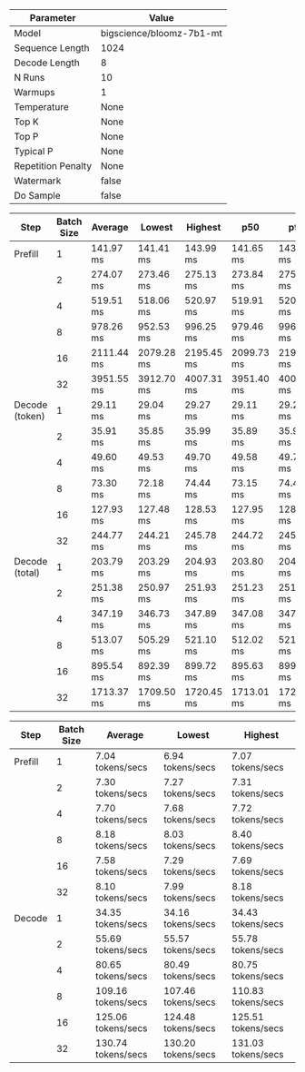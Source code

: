 | Parameter          | Value                    |
|--------------------|--------------------------|
| Model              | bigscience/bloomz-7b1-mt |
| Sequence Length    | 1024                     |
| Decode Length      | 8                        |
| N Runs             | 10                       |
| Warmups            | 1                        |
| Temperature        | None                     |
| Top K              | None                     |
| Top P              | None                     |
| Typical P          | None                     |
| Repetition Penalty | None                     |
| Watermark          | false                    |
| Do Sample          | false                    |


| Step           | Batch Size | Average    | Lowest     | Highest    | p50        | p90        | p99        |
|----------------|------------|------------|------------|------------|------------|------------|------------|
| Prefill        | 1          | 141.97 ms  | 141.41 ms  | 143.99 ms  | 141.65 ms  | 143.99 ms  | 143.99 ms  |
|                | 2          | 274.07 ms  | 273.46 ms  | 275.13 ms  | 273.84 ms  | 275.13 ms  | 275.13 ms  |
|                | 4          | 519.51 ms  | 518.06 ms  | 520.97 ms  | 519.91 ms  | 520.97 ms  | 520.97 ms  |
|                | 8          | 978.26 ms  | 952.53 ms  | 996.25 ms  | 979.46 ms  | 996.25 ms  | 996.25 ms  |
|                | 16         | 2111.44 ms | 2079.28 ms | 2195.45 ms | 2099.73 ms | 2195.45 ms | 2195.45 ms |
|                | 32         | 3951.55 ms | 3912.70 ms | 4007.31 ms | 3951.40 ms | 4007.31 ms | 4007.31 ms |
| Decode (token) | 1          | 29.11 ms   | 29.04 ms   | 29.27 ms   | 29.11 ms   | 29.27 ms   | 29.27 ms   |
|                | 2          | 35.91 ms   | 35.85 ms   | 35.99 ms   | 35.89 ms   | 35.99 ms   | 35.99 ms   |
|                | 4          | 49.60 ms   | 49.53 ms   | 49.70 ms   | 49.58 ms   | 49.70 ms   | 49.70 ms   |
|                | 8          | 73.30 ms   | 72.18 ms   | 74.44 ms   | 73.15 ms   | 74.44 ms   | 74.44 ms   |
|                | 16         | 127.93 ms  | 127.48 ms  | 128.53 ms  | 127.95 ms  | 128.53 ms  | 128.53 ms  |
|                | 32         | 244.77 ms  | 244.21 ms  | 245.78 ms  | 244.72 ms  | 245.78 ms  | 245.78 ms  |
| Decode (total) | 1          | 203.79 ms  | 203.29 ms  | 204.93 ms  | 203.80 ms  | 204.93 ms  | 204.93 ms  |
|                | 2          | 251.38 ms  | 250.97 ms  | 251.93 ms  | 251.23 ms  | 251.93 ms  | 251.93 ms  |
|                | 4          | 347.19 ms  | 346.73 ms  | 347.89 ms  | 347.08 ms  | 347.89 ms  | 347.89 ms  |
|                | 8          | 513.07 ms  | 505.29 ms  | 521.10 ms  | 512.02 ms  | 521.10 ms  | 521.10 ms  |
|                | 16         | 895.54 ms  | 892.39 ms  | 899.72 ms  | 895.63 ms  | 899.72 ms  | 899.72 ms  |
|                | 32         | 1713.37 ms | 1709.50 ms | 1720.45 ms | 1713.01 ms | 1720.45 ms | 1720.45 ms |

| Step    | Batch Size | Average            | Lowest             | Highest            |
|---------|------------|--------------------|--------------------|--------------------|
| Prefill | 1          | 7.04 tokens/secs   | 6.94 tokens/secs   | 7.07 tokens/secs   |
|         | 2          | 7.30 tokens/secs   | 7.27 tokens/secs   | 7.31 tokens/secs   |
|         | 4          | 7.70 tokens/secs   | 7.68 tokens/secs   | 7.72 tokens/secs   |
|         | 8          | 8.18 tokens/secs   | 8.03 tokens/secs   | 8.40 tokens/secs   |
|         | 16         | 7.58 tokens/secs   | 7.29 tokens/secs   | 7.69 tokens/secs   |
|         | 32         | 8.10 tokens/secs   | 7.99 tokens/secs   | 8.18 tokens/secs   |
| Decode  | 1          | 34.35 tokens/secs  | 34.16 tokens/secs  | 34.43 tokens/secs  |
|         | 2          | 55.69 tokens/secs  | 55.57 tokens/secs  | 55.78 tokens/secs  |
|         | 4          | 80.65 tokens/secs  | 80.49 tokens/secs  | 80.75 tokens/secs  |
|         | 8          | 109.16 tokens/secs | 107.46 tokens/secs | 110.83 tokens/secs |
|         | 16         | 125.06 tokens/secs | 124.48 tokens/secs | 125.51 tokens/secs |
|         | 32         | 130.74 tokens/secs | 130.20 tokens/secs | 131.03 tokens/secs |
